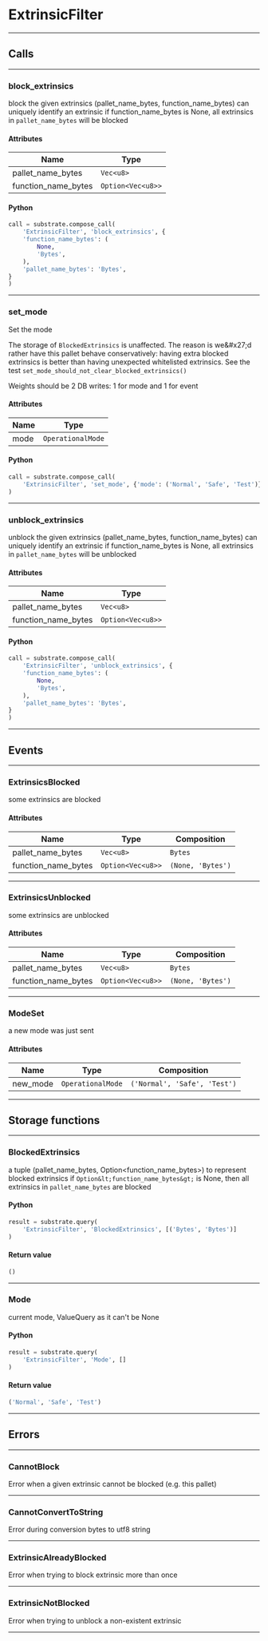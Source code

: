 
# ExtrinsicFilter

---------
## Calls

---------
### block_extrinsics
block the given extrinsics
(pallet_name_bytes, function_name_bytes) can uniquely identify an extrinsic
if function_name_bytes is None, all extrinsics in `pallet_name_bytes` will be blocked
#### Attributes
| Name | Type |
| -------- | -------- | 
| pallet_name_bytes | `Vec<u8>` | 
| function_name_bytes | `Option<Vec<u8>>` | 

#### Python
```python
call = substrate.compose_call(
    'ExtrinsicFilter', 'block_extrinsics', {
    'function_name_bytes': (
        None,
        'Bytes',
    ),
    'pallet_name_bytes': 'Bytes',
}
)
```

---------
### set_mode
Set the mode

The storage of `BlockedExtrinsics` is unaffected.
The reason is we&\#x27;d rather have this pallet behave conservatively:
having extra blocked extrinsics is better than having unexpected whitelisted extrinsics.
See the test `set_mode_should_not_clear_blocked_extrinsics()`

Weights should be 2 DB writes: 1 for mode and 1 for event
#### Attributes
| Name | Type |
| -------- | -------- | 
| mode | `OperationalMode` | 

#### Python
```python
call = substrate.compose_call(
    'ExtrinsicFilter', 'set_mode', {'mode': ('Normal', 'Safe', 'Test')}
)
```

---------
### unblock_extrinsics
unblock the given extrinsics
(pallet_name_bytes, function_name_bytes) can uniquely identify an extrinsic
if function_name_bytes is None, all extrinsics in `pallet_name_bytes` will be unblocked
#### Attributes
| Name | Type |
| -------- | -------- | 
| pallet_name_bytes | `Vec<u8>` | 
| function_name_bytes | `Option<Vec<u8>>` | 

#### Python
```python
call = substrate.compose_call(
    'ExtrinsicFilter', 'unblock_extrinsics', {
    'function_name_bytes': (
        None,
        'Bytes',
    ),
    'pallet_name_bytes': 'Bytes',
}
)
```

---------
## Events

---------
### ExtrinsicsBlocked
some extrinsics are blocked
#### Attributes
| Name | Type | Composition
| -------- | -------- | -------- |
| pallet_name_bytes | `Vec<u8>` | ```Bytes```
| function_name_bytes | `Option<Vec<u8>>` | ```(None, 'Bytes')```

---------
### ExtrinsicsUnblocked
some extrinsics are unblocked
#### Attributes
| Name | Type | Composition
| -------- | -------- | -------- |
| pallet_name_bytes | `Vec<u8>` | ```Bytes```
| function_name_bytes | `Option<Vec<u8>>` | ```(None, 'Bytes')```

---------
### ModeSet
a new mode was just sent
#### Attributes
| Name | Type | Composition
| -------- | -------- | -------- |
| new_mode | `OperationalMode` | ```('Normal', 'Safe', 'Test')```

---------
## Storage functions

---------
### BlockedExtrinsics
 a tuple (pallet_name_bytes, Option&lt;function_name_bytes&gt;) to represent blocked extrinsics
 if `Option&lt;function_name_bytes&gt;` is None, then all extrinsics in `pallet_name_bytes` are
 blocked

#### Python
```python
result = substrate.query(
    'ExtrinsicFilter', 'BlockedExtrinsics', [('Bytes', 'Bytes')]
)
```

#### Return value
```python
()
```
---------
### Mode
 current mode, ValueQuery as it can&#x27;t be None

#### Python
```python
result = substrate.query(
    'ExtrinsicFilter', 'Mode', []
)
```

#### Return value
```python
('Normal', 'Safe', 'Test')
```
---------
## Errors

---------
### CannotBlock
Error when a given extrinsic cannot be blocked (e.g. this pallet)

---------
### CannotConvertToString
Error during conversion bytes to utf8 string

---------
### ExtrinsicAlreadyBlocked
Error when trying to block extrinsic more than once

---------
### ExtrinsicNotBlocked
Error when trying to unblock a non-existent extrinsic

---------
